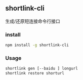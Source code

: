 ## shortlink-cli

生成/还原短连接命令行接口

### install

```bash
npm install -g shortlink-cli
```

### Usage

```bash
shortlink gen [--baidu ] longurl
shortlink restore shorturl
```
